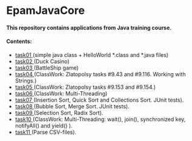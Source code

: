# EpamJavaCore
#### This repository contains applications from Java training course.
#### Contents:
  - <a href="https://github.com/grozhnev/EJC/tree/master/src/main/java/task01"> task01 </a> (simple java class + HelloWorld *.class and *.java files)
  - <a href="https://github.com/grozhnev/EpamJavaCore/tree/master/src/main/java/task02"> task02 </a> (Duck Casino)
  - <a href="https://github.com/grozhnev/EpamJavaCore/tree/master/src/main/java/task03"> task03 </a> (BattleShip game)
  - <a href="https://github.com/grozhnev/EpamJavaCore/tree/master/src/main/java/task04"> task04 </a> (ClassWork: Zlatopolsy tasks #9.43 and #9.116. Working with Strings.)
  - <a href="https://github.com/grozhnev/EpamJavaCore/tree/master/src/main/java/task04"> task05 </a> (ClassWork: Zlatopolsy tasks #9.153 and #9.154.)
  - <a href="https://github.com/grozhnev/EJC/tree/master/src/main/java/task06"> task06 </a> (ClassWork: Multi-Threading) 
  - <a href="https://github.com/grozhnev/EJC/tree/master/src/main/java/task07"> task07 </a> (Insertion Sort, Quick Sort and Collections Sort. JUnit tests). 
  - <a href="https://github.com/grozhnev/EJC/tree/master/src/main/java/task08"> task08 </a> (Bubble Sort, Merge Sort. JUnit tests). 
  - <a href="https://github.com/grozhnev/EJC/tree/master/src/main/java/task09"> task09 </a> (Selection Sort, Radix Sort).   
  - <a href="https://github.com/grozhnev/EJC/tree/master/src/main/java/task10"> task10 </a> (ClassWork: Multi-Threading: wait(), join(), synchronized key, notifyAll() and yield() ).   
  - <a href="https://github.com/grozhnev/EJC/tree/master/src/main/java/task11"> task11 </a> (Parse CSV-files).   


